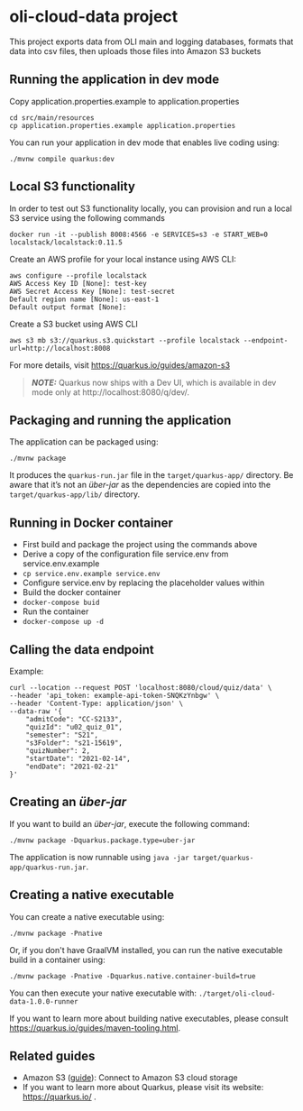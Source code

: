 # oli-cloud-data project

This project exports data from OLI main and logging databases, formats that data into csv files, then uploads those files into Amazon S3 buckets

## Running the application in dev mode

Copy application.properties.example to application.properties
``` 
cd src/main/resources
cp application.properties.example application.properties
```
You can run your application in dev mode that enables live coding using:
```shell script
./mvnw compile quarkus:dev
```
## Local S3 functionality 

In order to test out S3 functionality locally, you can provision and run a local S3 service using the following commands
```
docker run -it --publish 8008:4566 -e SERVICES=s3 -e START_WEB=0 localstack/localstack:0.11.5
```
Create an AWS profile for your local instance using AWS CLI:
```
aws configure --profile localstack
AWS Access Key ID [None]: test-key
AWS Secret Access Key [None]: test-secret
Default region name [None]: us-east-1
Default output format [None]:
```
Create a S3 bucket using AWS CLI
```
aws s3 mb s3://quarkus.s3.quickstart --profile localstack --endpoint-url=http://localhost:8008
```
For more details, visit https://quarkus.io/guides/amazon-s3

> **_NOTE:_**  Quarkus now ships with a Dev UI, which is available in dev mode only at http://localhost:8080/q/dev/.

## Packaging and running the application

The application can be packaged using:
```shell script
./mvnw package
```
It produces the `quarkus-run.jar` file in the `target/quarkus-app/` directory.
Be aware that it’s not an _über-jar_ as the dependencies are copied into the `target/quarkus-app/lib/` directory.

## Running in Docker container

- First build and package the project using the commands above
- Derive a copy of the configuration file service.env from service.env.example 
- ```cp service.env.example service.env```
- Configure service.env by replacing the placeholder values within
- Build the docker container
- ```docker-compose buid```
- Run the container  
- ```docker-compose up -d```

## Calling the data endpoint
Example:
```
curl --location --request POST 'localhost:8080/cloud/quiz/data' \
--header 'api_token: example-api-token-SNQKzYnbgw' \
--header 'Content-Type: application/json' \
--data-raw '{
    "admitCode": "CC-S2133",
    "quizId": "u02_quiz_01",
    "semester": "S21",
    "s3Folder": "s21-15619",
    "quizNumber": 2,
    "startDate": "2021-02-14",
    "endDate": "2021-02-21"
}'
```

## Creating an _über-jar_

If you want to build an _über-jar_, execute the following command:
```shell script
./mvnw package -Dquarkus.package.type=uber-jar
```

The application is now runnable using `java -jar target/quarkus-app/quarkus-run.jar`.

## Creating a native executable

You can create a native executable using: 
```shell script
./mvnw package -Pnative
```

Or, if you don't have GraalVM installed, you can run the native executable build in a container using: 
```shell script
./mvnw package -Pnative -Dquarkus.native.container-build=true
```

You can then execute your native executable with: `./target/oli-cloud-data-1.0.0-runner`

If you want to learn more about building native executables, please consult https://quarkus.io/guides/maven-tooling.html.

## Related guides

- Amazon S3 ([guide](https://quarkus.io/guides/amazon-s3)): Connect to Amazon S3 cloud storage
- If you want to learn more about Quarkus, please visit its website: https://quarkus.io/ .

